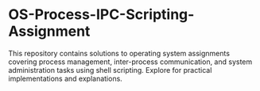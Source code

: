 # OS-Process-IPC-Scripting-Assignment
This repository contains solutions to operating system assignments covering process management, inter-process communication, and system administration tasks using shell scripting. Explore for practical implementations and explanations.
